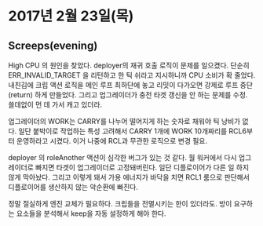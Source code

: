 # 2017년 2월 23일(목)

## Screeps(evening)
High CPU 의 원인을 찾았다. deployer의 재귀 호출 로직이 문제를 일으켰다. 단순히 ERR_INVALID_TARGET 을 리턴하고 한 틱 쉬라고 지시하니까 CPU 소비가 확 줄었다.
내친김에 크립 액션 로직을 메인 루프 최하단에 놓고 리밋이 다가오면 강제로 루프 중단(return) 하게 만들었다.
그리고 업그레이더가 충전 타겟 갱신을 안 하는 문제를 수정. 쓸데없이 먼 데 가서 캐고 있더라.

업그레이더의 WORK는 CARRY를 나누어 떨어지게 하는 숫자로 채워야 틱 낭비가 없다. 일단 붙박이로 작업하는 특성 고려해서 CARRY 1개에 WORK 10개짜리를 RCL6부터 운영하라고 시켰다. 이거 나중에 RCL과 무관한 로직으로 변경 필요.

deployer 의 roleAnother 액션이 심각한 버그가 있는 것 같다. 월 워커에서 다시 업그레이더로 빠지면 타겟이 업그레이더로 고정돼버린다. 일단 디플로이어가 다른 일 하지 않게 막아놨다. 그리고 이렇게 돼서 가용 에너지가 바닥을 치면 RCL1 룸으로 판단해서 디플로이어를 생산하지 않는 악순환에 빠진다.

정말 절실하게 엔진 교체가 필요하다. 크립들을 전멸시키는 한이 있더라도.
방이 요구하는 요소들을 분석해서 keep을 자동 설정하게 해야 한다.